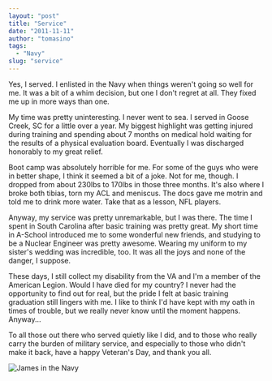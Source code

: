 ```yaml
---
layout: "post"
title: "Service"
date: "2011-11-11"
author: "tomasino"
tags:
  - "Navy"
slug: "service"
---
```


Yes, I served. I enlisted in the Navy when things weren't going so well
for me. It was a bit of a whim decision, but one I don't regret at all.
They fixed me up in more ways than one.

My time was pretty uninteresting. I never went to sea. I served in Goose
Creek, SC for a little over a year. My biggest highlight was getting
injured during training and spending about 7 months on medical hold
waiting for the results of a physical evaluation board. Eventually I was
discharged honorably to my great relief.

Boot camp was absolutely horrible for me. For some of the guys who were
in better shape, I think it seemed a bit of a joke. Not for me, though.
I dropped from about 230lbs to 170lbs in those three months. It's also
where I broke both tibias, torn my ACL and meniscus. The docs gave me
motrin and told me to drink more water. Take that as a lesson, NFL
players.

Anyway, my service was pretty unremarkable, but I was there. The time I
spent in South Carolina after basic training was pretty great. My short
time in A-School introduced me to some wonderful new friends, and
studying to be a Nuclear Engineer was pretty awesome. Wearing my uniform
to my sister's wedding was incredible, too. It was all the joys and none
of the danger, I suppose.

These days, I still collect my disability from the VA and I'm a member
of the American Legion. Would I have died for my country? I never had
the opportunity to find out for real, but the pride I felt at basic
training graduation still lingers with me. I like to think I'd have kept
with my oath in times of trouble, but we really never know until the
moment happens. Anyway...

To all those out there who served quietly like I did, and to those who
really carry the burden of military service, and especially to those who
didn't make it back, have a happy Veteran's Day, and thank you all.

![James in the Navy][]

  [James in the Navy]: //blog.tomasino.org/images/navy.jpg
    "James in the Navy"
